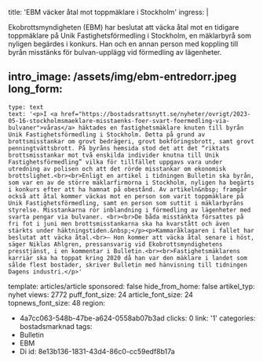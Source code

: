 title: 'EBM väcker åtal mot toppmäklare i Stockholm'
ingress: |
  <p>Ekobrottsmyndigheten (EBM) har beslutat att väcka åtal mot en tidigare toppmäklare på Unik Fastighetsförmedling i Stockholm, en mäklarbyrå som nyligen begärdes i konkurs. Han och en annan person med koppling till byrån misstänks för bulvan-upplägg vid förmedling av lägenheter.
  </p>
  
intro_image: /assets/img/ebm-entredorr.jpeg
long_form:
  -
    type: text
    text: '<p>I <a href="https://bostadsrattsnytt.se/nyheter/ovrigt/2023-05-16-stockholmsmaeklare-misstaenks-foer-svart-foermedling-via-bulvaner">våras</a> häktades en fastighetsmäklare knuten till byrån Unik Fastighetsförmedling i Stockholm. Detta på grund av brottsmisstankar om grovt bedrägeri, grovt bokföringsbrott, samt grovt penningtvättsbrott. På byråns hemsida stod det att det “riktats brottsmisstankar mot två enskilda individer knutna till Unik Fastighetsförmedling” vilka för tillfället uppgavs vara under utredning av polisen och att det rörde misstankar om ekonomisk brottslighet.<br><br>Enligt en artikel i tidningen Bulletin ska byrån, som var en av de större mäklarfirmorna i Stockholm, nyligen ha begärts i konkurs efter att ha hamnat på obestånd. Av artikeln&nbsp; framgår också att åtal kommer väckas mot en person som varit toppmäklare på Unik Fastighetsförmedling, samt en person som suttit i mäklarbyråns styrelse. Misstankarna rör inblandning i förmedling av lägenheter med svarta pengar via bulvaner. <br><br>De båda misstänkta försattes på fri fot i juni men brottsmisstankarna ska ha kvarstått och även stärkts under häktningstiden.&nbsp;</p><p>Kammaråklagaren i fallet har beslutat att väcka åtal.<br>– Hon kommer att väcka åtal senare i höst, säger Niklas Ahlgren, pressansvarig vid Ekobrottsmyndighetens presstjänst, i en kommentar i Bulletin.<br><br>Fastighetsmäklarens karriär ska ha toppat kring 2020 då han var den mäklare i landet som sålde flest bostäder, skriver Bulletin med hänvisning till tidningen Dagens industri.</p>'
template: articles/article
sponsored: false
hide_from_home: false
artikel_typ: nyhet
views: 2772
puff_font_size: 24
article_font_size: 24
topnews_font_size: 48
region:
  - 4a7cc063-548b-47be-a624-0558ab07b3ad
clicks: 0
link: '1'
categories: bostadsmarknad
tags:
  - Bulletin
  - EBM
  - Di
id: 8e13b136-1831-43d4-86c0-cc59edf8b17a
